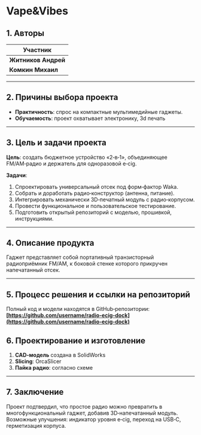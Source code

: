 # Vape&Vibes


## 1. Авторы

| Участник            | 
| ------------------- | 
| **Житников Андрей** | 
| **Комкин Михаил**   |

---

## 2. Причины выбора проекта

* **Практичность**: спрос на компактные мультимедийные гаджеты.
* **Обучаемость**: проект охватывает электронику, 3d печать

---

## 3. Цель и задачи проекта

**Цель**: создать бюджетное устройство «2‑в‑1», объединяющее FM/AM‑радио и держатель для одноразовой e‑cig.

**Задачи**:

1. Спроектировать универсальный отсек под форм‑фактор Waka.
2. Собрать и доработать радио‑конструктор (антенна, питание).
3. Интегрировать механически 3D‑печатный модуль с радио‑корпусом.
4. Провести функциональное и пользовательское тестирование.
5. Подготовить открытый репозиторий с моделью, прошивкой, инструкциями.

---

## 4. Описание продукта

Гаджет представляет собой портативный транзисторный радиоприёмник FM/AM, к боковой стенке которого прикручен напечатанный отсек.

---

## 5. Процесс решения и ссылки на репозиторий

Полный код и модели находятся в GitHub‑репозитории: **[https://github.com/username/radio‑ecig‑dock](https://github.com/username/radio‑ecig‑dock)**



## 6. Проектирование и изготовление

1. **CAD‑модель** создана в SolidWorks
2. **Slicing**: OrcaSlicer
3. **Пайка радио**: согласно схеме

---


## 7. Заключение

Проект подтвердил, что простое радио можно превратить в многофункциональный гаджет, добавив 3D‑напечатанный модуль. Возможные улучшения: индикатор уровня e‑cig, переход на USB‑C, герметизация корпуса.
